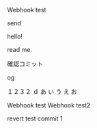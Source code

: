Webhook test

send

hello!

read me.


確認コミット

og

１２３２
ｄ
あ
い
う
え
お

Webhook test
Webhook test2

revert test commit 1